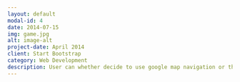 ```yaml
---
layout: default
modal-id: 4
date: 2014-07-15
img: game.jpg
alt: image-alt
project-date: April 2014
client: Start Bootstrap
category: Web Development
description: User can whether decide to use google map navigation or the extension button, in case you can't reach the destination.
---
```


